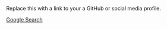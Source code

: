 Replace this with a link to your a GitHub or social media profile.

[Google Search](https://www.google.com)
